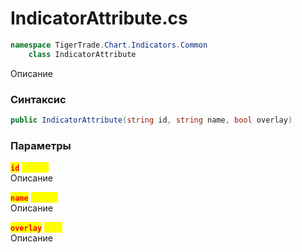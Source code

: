 
# IndicatorAttribute.cs
```csharp
namespace TigerTrade.Chart.Indicators.Common  
    class IndicatorAttribute
```

Описание

### Синтаксис
```csharp
public IndicatorAttribute(string id, string name, bool overlay)
```

### Параметры
<mark style="color:red;">**`id`**</mark> <mark style="color:yellow;">`string`</mark>  
 Описание  
  
<mark style="color:red;">**`name`**</mark> <mark style="color:yellow;">`string`</mark>  
 Описание  
  
<mark style="color:red;">**`overlay`**</mark> <mark style="color:yellow;">`bool`</mark>  
 Описание  
  

                    
                    